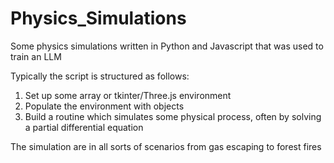 # Physics_Simulations

Some physics simulations written in Python and Javascript that was used to train an LLM

Typically the script is structured as follows:
1. Set up some array or tkinter/Three.js environment
2. Populate the environment with objects
3. Build a routine which simulates some physical process, often by solving a partial differential equation

The simulation are in all sorts of scenarios from gas escaping to forest fires
